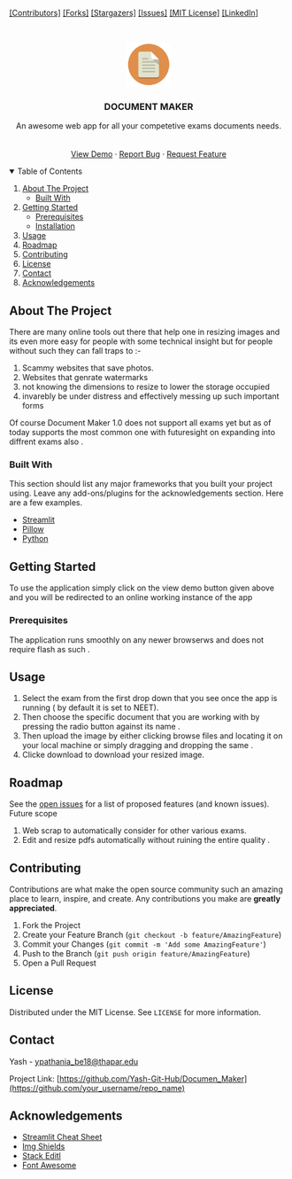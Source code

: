 <!-- PROJECT SHIELDS -->
<!--
*** I'm using markdown "reference style" links for readability.
*** Reference links are enclosed in brackets [ ] instead of parentheses ( ).
*** See the bottom of this document for the declaration of the reference variables
*** for contributors-url, forks-url, etc. This is an optional, concise syntax you may use.
*** https://www.markdownguide.org/basic-syntax/#reference-style-links
-->

[[Contributors]][contributors-url]
[[Forks]][forks-url]
[[Stargazers]][stars-url]
[[Issues]][issues-url]
[[MIT License]][license-url]
[[LinkedIn]][linkedin-url]

<!-- PROJECT LOGO -->
<br />
<p align="center">                                                                                                                                                                                      
  <a href="https://github.com/Yash-Git-Hub/Documen_Maker">
    <img src="/images/logo.png" alt="Logo" width="80" height="80">
  </a>
                                                                                                                                         
  <h3 align="center">DOCUMENT MAKER </h3>

  <p align="center">
    An awesome web app for all your competetive exams documents needs.
    <br />
    </strong></a>
    <br />
    <br />
    <a href="https://share.streamlit.io/yash-git-hub/documen_maker/main/app.py">View Demo</a>
    ·
    <a href="https://github.com/othneildrew/Best-README-Template/issues">Report Bug</a>
    ·
    <a href="https://github.com/othneildrew/Best-README-Template/issues">Request Feature</a>
  </p>
</p>

<!-- TABLE OF CONTENTS -->
<details open="open">
  <summary>Table of Contents</summary>
  <ol>
    <li>
      <a href="#about-the-project">About The Project</a>
      <ul>
        <li><a href="#built-with">Built With</a></li>
      </ul>
    </li>
    <li>
      <a href="#getting-started">Getting Started</a>
      <ul>
        <li><a href="#prerequisites">Prerequisites</a></li>
        <li><a href="#installation">Installation</a></li>
      </ul>
    </li>
    <li><a href="#usage">Usage</a></li>
    <li><a href="#roadmap">Roadmap</a></li>
    <li><a href="#contributing">Contributing</a></li>
    <li><a href="#license">License</a></li>
    <li><a href="#contact">Contact</a></li>
    <li><a href="#acknowledgements">Acknowledgements</a></li>
  </ol>
</details>

<!-- ABOUT THE PROJECT -->

## About The Project

There are many online tools out there that help one in resizing images and its even more easy for people with some technical insight but for people without such they can fall traps to :-

1. Scammy websites that save photos.
2. Websites that genrate watermarks
3. not knowing the dimensions to resize to lower the storage occupied
4. invarebly be under distress and effectively messing up such important forms

Of course Document Maker 1.0 does not support all exams yet but as of today supports the most common one with futuresight on expanding into diffrent exams also .

### Built With

This section should list any major frameworks that you built your project using. Leave any add-ons/plugins for the acknowledgements section. Here are a few examples.

- [Streamlit](https://docs.streamlit.io/)
- [Pillow](https://pillow.readthedocs.io/)
- [Python](https://www.python.org/)

<!-- GETTING STARTED -->

## Getting Started

To use the application simply click on the view demo button given above and you will be redirected to an online working instance of the app

### Prerequisites

The application runs smoothly on any newer browserws and does not require flash as such .

## Usage

1. Select the exam from the first drop down that you see once the app is running ( by default it is set to NEET).
2. Then choose the specific document that you are working with by pressing the radio button against its name .
3. Then upload the image by either clicking browse files and locating it on your local machine or simply dragging and dropping the same .
4. Clicke download to download your resized image.

<!-- ROADMAP -->

## Roadmap

See the [open issues](https://github.com/othneildrew/Best-README-Template/issues) for a list of proposed features (and known issues).
Future scope

1. Web scrap to automatically consider for other various exams.
2. Edit and resize pdfs automatically without ruining the entire quality .

<!-- CONTRIBUTING -->

## Contributing

Contributions are what make the open source community such an amazing place to learn, inspire, and create. Any contributions you make are **greatly appreciated**.

1. Fork the Project
2. Create your Feature Branch (`git checkout -b feature/AmazingFeature`)
3. Commit your Changes (`git commit -m 'Add some AmazingFeature'`)
4. Push to the Branch (`git push origin feature/AmazingFeature`)
5. Open a Pull Request

<!-- LICENSE -->

## License

Distributed under the MIT License. See `LICENSE` for more information.

<!-- CONTACT -->

## Contact

Yash - ypathania_be18@thapar.edu

Project Link: [https://github.com/Yash-Git-Hub/Documen_Maker](https://github.com/your_username/repo_name)

<!-- ACKNOWLEDGEMENTS -->

## Acknowledgements

- [Streamlit Cheat Sheet](https://github.com/daniellewisDL/streamlit-cheat-sheet)
- [Img Shields](https://shields.io)
- [Stack Editl](https://stackedit.io)
- [Font Awesome](https://fontawesome.com)

<!-- MARKDOWN LINKS & IMAGES -->
<!-- https://www.markdownguide.org/basic-syntax/#reference-style-links -->

[contributors-shield]: https://img.shields.io/github/contributors/othneildrew/Best-README-Template.svg?style=for-the-badge
[contributors-url]: https://github.com/Yash-Git-Hub/Documen_Maker/graphs/contributors
[forks-shield]: https://img.shields.io/github/forks/othneildrew/Best-README-Template.svg?style=for-the-badge
[forks-url]: https://github.com/Yash-Git-Hub/Documen_Maker/network/members
[stars-shield]: https://img.shields.io/github/stars/othneildrew/Best-README-Template.svg?style=for-the-badge
[stars-url]: https://github.com/Yash-Git-Hub/Documen_Maker/stargazers
[issues-shield]: https://img.shields.io/github/issues/othneildrew/Best-README-Template.svg?style=for-the-badge
[issues-url]: https://github.com/Yash-Git-Hub/Documen_Maker/issues
[license-shield]: https://img.shields.io/github/license/othneildrew/Best-README-Template.svg?style=for-the-badge
[license-url]: https://github.com/Yash-Git-Hub/Documen_Maker/network/LICENSE.txt
[linkedin-shield]: https://img.shields.io/badge/-LinkedIn-black.svg?style=for-the-badge&logo=linkedin&colorB=555
[linkedin-url]: https://www.linkedin.com/in/yashhere/
[product-screenshot]: images/screenshot.png
